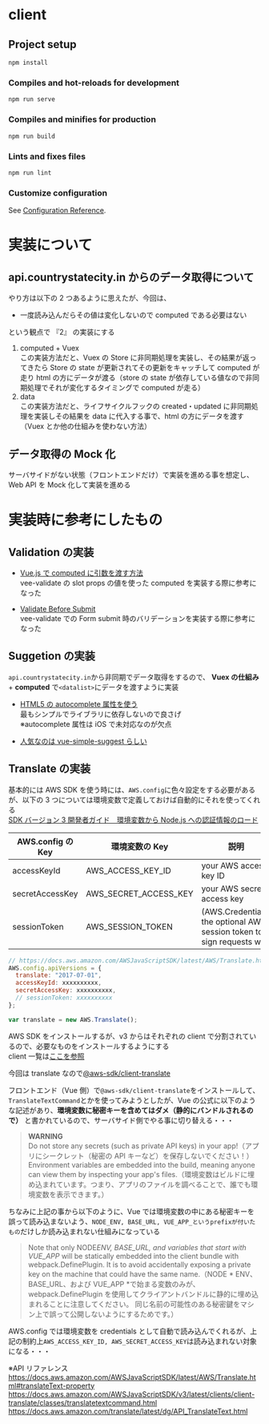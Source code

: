 # client

## Project setup

```
npm install
```

### Compiles and hot-reloads for development

```
npm run serve
```

### Compiles and minifies for production

```
npm run build
```

### Lints and fixes files

```
npm run lint
```

### Customize configuration

See [Configuration Reference](https://cli.vuejs.org/config/).

# 実装について

## api.countrystatecity.in からのデータ取得について

やり方は以下の 2 つあるように思えたが、今回は、

- 一度読み込んだらその値は変化しないので computed である必要はない

という観点で 『2』 の実装にする

1. computed + Vuex<br> この実装方法だと、Vuex の Store に非同期処理を実装し、その結果が返ってきたら Store の state が更新されてその更新をキャッチして computed が走り html の方にデータが渡る（store の state が依存している値なので非同期処理でそれが変化するタイミングで computed が走る）
1. data<br> この実装方法だと、ライフサイクルフックの created・updated に非同期処理を実装しその結果を data に代入する事で、html の方にデータを渡す（Vuex とか他の仕組みを使わない方法）

## データ取得の Mock 化

サーバサイドがない状態（フロントエンドだけ）で実装を進める事を想定し、Web API を Mock 化して実装を進める

# 実装時に参考にしたもの

## Validation の実装

- [Vue.js で computed に引数を渡す方法](https://qiita.com/wataru65818460/items/f38898236512f654df4c)<br>vee-validate の slot props の値を使った computed を実装する際に参考になった

- [Validate Before Submit](https://vee-validate.logaretm.com/v3/guide/forms.html#validate-before-submit)<br>vee-validate での Form submit 時のバリデーションを実装する際に参考になった

## Suggetion の実装

`api.countrystatecity.in`から非同期でデータ取得をするので、 **Vuex の仕組み** + **computed** で`<datalist>`にデータを渡すように実装

- [HTML5 の autocomplete 属性を使う](https://www.sukerou.com/2019/05/vuejs3.html#toc_headline_1)<br>最もシンプルでライブラリに依存しないので良さげ<br>※autocomplete 属性は iOS で未対応なのが欠点

- [人気なのは vue-simple-suggest らしい](https://github.com/KazanExpress/vue-simple-suggest)

## Translate の実装

基本的には AWS SDK を使う時には、`AWS.config`に色々設定をする必要があるが、以下の 3 つについては環境変数で定義しておけば自動的にそれを使ってくれる<br>
[SDK バージョン 3 開発者ガイド　環境変数から Node.js への認証情報のロード](https://docs.aws.amazon.com/ja_jp/sdk-for-javascript/v3/developer-guide/loading-node-credentials-environment.html)

| AWS.config の Key | 環境変数の Key        | 説明                                                                   |
| ----------------- | --------------------- | ---------------------------------------------------------------------- |
| accessKeyId       | AWS_ACCESS_KEY_ID     | your AWS access key ID                                                 |
| secretAccessKey   | AWS_SECRET_ACCESS_KEY | your AWS secret access key                                             |
| sessionToken      | AWS_SESSION_TOKEN     | (AWS.Credentials) the optional AWS session token to sign requests with |

```js
// https://docs.aws.amazon.com/AWSJavaScriptSDK/latest/AWS/Translate.html
AWS.config.apiVersions = {
  translate: "2017-07-01",
  accessKeyId: xxxxxxxxxx,
  secretAccessKey: xxxxxxxxxx,
  // sessionToken: xxxxxxxxxx
};

var translate = new AWS.Translate();
```

AWS SDK をインストールするが、v3 からはそれぞれの client で分割されているので、必要なものをインストールするようにする<br>
client 一覧は[ここを参照](https://docs.aws.amazon.com/AWSJavaScriptSDK/v3/latest/index.html)

今回は translate なので[@aws-sdk/client-translate](https://docs.aws.amazon.com/AWSJavaScriptSDK/v3/latest/clients/client-translate/index.html)

フロントエンド（Vue 側）で`@aws-sdk/client-translate`をインストールして、`TranslateTextCommand`とかを使ってみようとしたが、Vue の公式に以下のような記述があり、**環境変数に秘密キーを含めてはダメ（静的にバンドルされるので）** と書かれているので、サーバサイド側でやる事に切り替える・・・

> **WARNING**<br>
> Do not store any secrets (such as private API keys) in your app!（アプリにシークレット（秘密の API キーなど）を保存しないでください！）<br>
> Environment variables are embedded into the build, meaning anyone can view them by inspecting your app's files.（環境変数はビルドに埋め込まれています。つまり、アプリのファイルを調べることで、誰でも環境変数を表示できます。）

ちなみに上記の事から以下のように、Vue では環境変数の中にある秘密キーを誤って読み込まないよう、`NODE_ENV, BASE_URL, VUE_APP_というprefixが付いたもの`だけしか読み込まれない仕組みになっている<br>

> Note that only NODE*ENV, BASE_URL, and variables that start with VUE_APP* will be statically embedded into the client bundle with webpack.DefinePlugin. It is to avoid accidentally exposing a private key on the machine that could have the same name.（NODE * ENV、BASE_URL、および VUE_APP *で始まる変数のみが、webpack.DefinePlugin を使用してクライアントバンドルに静的に埋め込まれることに注意してください。 同じ名前の可能性のある秘密鍵をマシン上で誤って公開しないようにするためです。）

AWS.config では環境変数を credentials として自動で読み込んでくれるが、上記の制約上`AWS_ACCESS_KEY_ID, AWS_SECRET_ACCESS_KEY`は読み込まれない対象になる・・・

※API リファレンス<br>
https://docs.aws.amazon.com/AWSJavaScriptSDK/latest/AWS/Translate.html#translateText-property
https://docs.aws.amazon.com/AWSJavaScriptSDK/v3/latest/clients/client-translate/classes/translatetextcommand.html
https://docs.aws.amazon.com/translate/latest/dg/API_TranslateText.html

